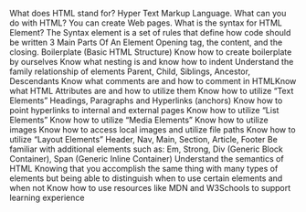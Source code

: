 What does HTML stand for?
Hyper Text Markup Language.
What can you do with HTML?
You can create Web pages.
What is the syntax for HTML Element?
The Syntax element is a set of rules that define how code should be written
3 Main Parts Of An Element
Opening tag, the content, and the closing.
Boilerplate (Basic HTML Structure)
Know how to create boilerplate by ourselves
Know what nesting is and know how to indent
Understand the family relationship of elements
Parent, Child, Siblings, Ancestor, Descendants
Know what comments are and how to comment in HTMLKnow what HTML Attributes are and how to utilize them
Know how to utilize “Text Elements”
Headings, Paragraphs and Hyperlinks (anchors)
Know how to point hyperlinks to internal and external pages
Know how to utilize “List Elements”
Know how to utilize “Media Elements”
Know how to utilize images
Know how to access local images and utilize file paths
Know how to utilize “Layout Elements”
Header, Nav, Main, Section, Article, Footer
Be familiar with additional elements such as:
Em, Strong, Div (Generic Block Container), Span (Generic Inline Container)
Understand the semantics of HTML
Knowing that you accomplish the same thing with many types of elements but being able to distinguish when to use certain elements and when not
Know how to use resources like MDN and W3Schools to support learning experience
